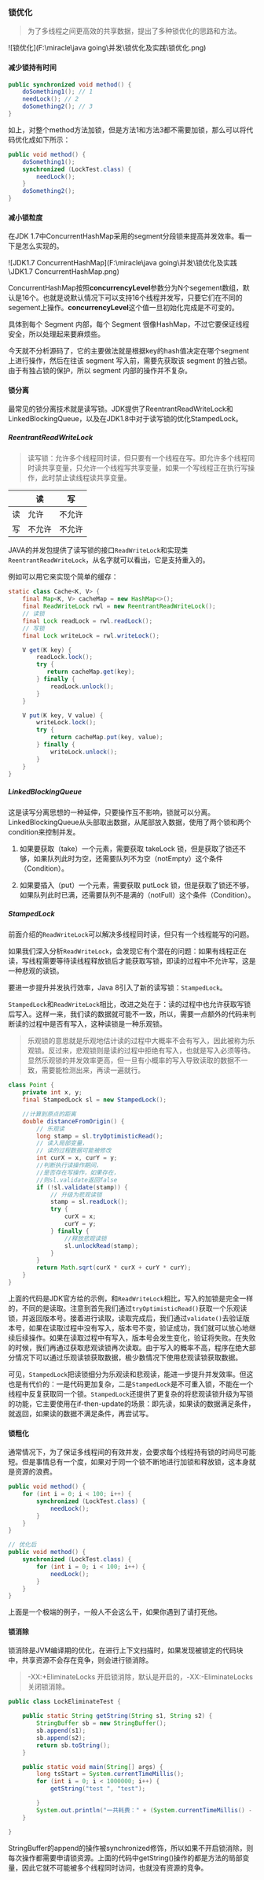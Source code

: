 ### 锁优化

> 为了多线程之间更高效的共享数据，提出了多种锁优化的思路和方法。

![锁优化](F:\miracle\java going\并发\锁优化及实践\锁优化.png)

#### 减少锁持有时间

```java
public synchronized void method() {
    doSomething1(); // 1
    needLock(); // 2
    doSomething2(); // 3
}
```

如上，对整个method方法加锁，但是方法1和方法3都不需要加锁，那么可以将代码优化成如下所示：

```java
public void method() {
    doSomething1();
    synchronized (LockTest.class) {
        needLock();
    }
    doSomething2();
}
```

#### 减小锁粒度

在JDK 1.7中ConcurrentHashMap采用的segment分段锁来提高并发效率。看一下是怎么实现的。

![JDK1.7 ConcurrentHashMap](F:\miracle\java going\并发\锁优化及实践\JDK1.7 ConcurrentHashMap.png)

ConcurrentHashMap按照**concurrencyLevel**参数分为N个segement数组，默认是16个。也就是说默认情况下可以支持16个线程并发写，只要它们在不同的segement上操作。**concurrencyLevel**这个值一旦初始化完成是不可变的。

具体到每个 Segment 内部，每个 Segment 很像HashMap，不过它要保证线程安全，所以处理起来要麻烦些。

今天就不分析源码了，它的主要做法就是根据key的hash值决定在哪个segment上进行操作，然后在往该 segment 写入前，需要先获取该 segment 的独占锁。由于有独占锁的保护，所以 segment 内部的操作并不复杂。

#### 锁分离

最常见的锁分离技术就是读写锁。JDK提供了ReentrantReadWriteLock和LinkedBlockingQueue，以及在JDK1.8中对于读写锁的优化StampedLock。

##### ReentrantReadWriteLock

> 读写锁：允许多个线程同时读，但只要有一个线程在写。即允许多个线程同时读共享变量，只允许一个线程写共享变量，如果一个写线程正在执行写操作，此时禁止读线程读共享变量。

|      | 读     | 写     |
| ---- | ------ | ------ |
| 读   | 允许   | 不允许 |
| 写   | 不允许 | 不允许 |

JAVA的并发包提供了读写锁的接口`ReadWriteLock`和实现类`ReentrantReadWriteLock`，从名字就可以看出，它是支持重入的。

例如可以用它来实现个简单的缓存：

```java
static class Cache<K, V> {
    final Map<K, V> cacheMap = new HashMap<>();
    final ReadWriteLock rwl = new ReentrantReadWriteLock();
    // 读锁
    final Lock readLock = rwl.readLock();
    // 写锁
    final Lock writeLock = rwl.writeLock();

    V get(K key) {
        readLock.lock();
        try {
           return cacheMap.get(key);
        } finally {
            readLock.unlock();
        }
    }

    V put(K key, V value) {
        writeLock.lock();
        try {
            return cacheMap.put(key, value);
        } finally {
            writeLock.unlock();
        }
    }
}
```

##### LinkedBlockingQueue

这是读写分离思想的一种延伸，只要操作互不影响，锁就可以分离。LinkedBlockingQueue从头部取出数据，从尾部放入数据，使用了两个锁和两个condition来控制并发。

1. 如果要获取（take）一个元素，需要获取 takeLock 锁，但是获取了锁还不够，如果队列此时为空，还需要队列不为空（notEmpty）这个条件（Condition）。

2. 如果要插入（put）一个元素，需要获取 putLock 锁，但是获取了锁还不够，如果队列此时已满，还需要队列不是满的（notFull）这个条件（Condition）。

##### StampedLock

前面介绍的`ReadWriteLock`可以解决多线程同时读，但只有一个线程能写的问题。

如果我们深入分析`ReadWriteLock`，会发现它有个潜在的问题：如果有线程正在读，写线程需要等待读线程释放锁后才能获取写锁，即读的过程中不允许写，这是一种悲观的读锁。

要进一步提升并发执行效率，Java 8引入了新的读写锁：`StampedLock`。

`StampedLock`和`ReadWriteLock`相比，改进之处在于：读的过程中也允许获取写锁后写入。这样一来，我们读的数据就可能不一致，所以，需要一点额外的代码来判断读的过程中是否有写入，这种读锁是一种乐观锁。

> 乐观锁的意思就是乐观地估计读的过程中大概率不会有写入，因此被称为乐观锁。反过来，悲观锁则是读的过程中拒绝有写入，也就是写入必须等待。显然乐观锁的并发效率更高，但一旦有小概率的写入导致读取的数据不一致，需要能检测出来，再读一遍就行。

```java
class Point {
    private int x, y;
    final StampedLock sl = new StampedLock();

    //计算到原点的距离
    double distanceFromOrigin() {
        // 乐观读
        long stamp = sl.tryOptimisticRead();
        // 读入局部变量，
        // 读的过程数据可能被修改
        int curX = x, curY = y;
        //判断执行读操作期间，
        //是否存在写操作，如果存在，
        //则sl.validate返回false
        if (!sl.validate(stamp)) {
            // 升级为悲观读锁
            stamp = sl.readLock();
            try {
                curX = x;
                curY = y;
            } finally {
                //释放悲观读锁
                sl.unlockRead(stamp);
            }
        }
        return Math.sqrt(curX * curX + curY * curY);
    }
}
```

上面的代码是JDK官方给的示例，和`ReadWriteLock`相比，写入的加锁是完全一样的，不同的是读取。注意到首先我们通过`tryOptimisticRead()`获取一个乐观读锁，并返回版本号。接着进行读取，读取完成后，我们通过`validate()`去验证版本号，如果在读取过程中没有写入，版本号不变，验证成功，我们就可以放心地继续后续操作。如果在读取过程中有写入，版本号会发生变化，验证将失败。在失败的时候，我们再通过获取悲观读锁再次读取。由于写入的概率不高，程序在绝大部分情况下可以通过乐观读锁获取数据，极少数情况下使用悲观读锁获取数据。

可见，`StampedLock`把读锁细分为乐观读和悲观读，能进一步提升并发效率。但这也是有代价的：一是代码更加复杂，二是`StampedLock`是不可重入锁，不能在一个线程中反复获取同一个锁。`StampedLock`还提供了更复杂的将悲观读锁升级为写锁的功能，它主要使用在if-then-update的场景：即先读，如果读的数据满足条件，就返回，如果读的数据不满足条件，再尝试写。

#### 锁粗化

通常情况下，为了保证多线程间的有效并发，会要求每个线程持有锁的时间尽可能短。但是事情总有一个度，如果对于同一个锁不断地进行加锁和释放锁，这本身就是资源的浪费。

```java
public void method() {
    for (int i = 0; i < 100; i++) {
        synchronized (LockTest.class) {
            needLock();
        }
    }
}

// 优化后
public void method() {
    synchronized (LockTest.class) {
        for (int i = 0; i < 100; i++) {
            needLock();
        }
    }
}
```

上面是一个极端的例子，一般人不会这么干，如果你遇到了请打死他。

#### 锁消除

锁消除是JVM编译期的优化，在进行上下文扫描时，如果发现被锁定的代码块中，共享资源不会存在竞争，则会进行锁消除。

> -XX:+EliminateLocks 开启锁消除，默认是开启的，-XX:-EliminateLocks关闭锁消除。

```java
public class LockEliminateTest {

    public static String getString(String s1, String s2) {
        StringBuffer sb = new StringBuffer();
        sb.append(s1);
        sb.append(s2);
        return sb.toString();
    }

    public static void main(String[] args) {
        long tsStart = System.currentTimeMillis();
        for (int i = 0; i < 1000000; i++) {
            getString("test ", "test");

        }
        System.out.println("一共耗费：" + (System.currentTimeMillis() - tsStart) + " ms");
    }

}
```

StringBuffer的append的操作被synchronized修饰，所以如果不开启锁消除，则每次操作都需要申请锁资源。上面的代码中getString()操作的都是方法的局部变量，因此它就不可能被多个线程同时访问，也就没有资源的竞争。